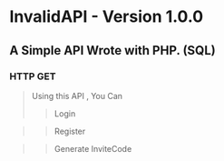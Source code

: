 # InvalidAPI - Version 1.0.0
## A Simple API Wrote with PHP. (SQL)

### HTTP GET

> Using this API , You Can
>> Login

>> Register

>> Generate InviteCode
